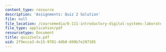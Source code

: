 ```yaml
---
content_type: resource
description: 'Assignments: Quiz 2 Solution'
file: null
file_location: /coursemedia/6-111-introductory-digital-systems-laboratory-fall-2002/2f9ecca34c1597014db8699b7e297105_quiz2sols.pdf
file_type: application/pdf
resourcetype: Document
title: quiz2sols.pdf
uid: 2f9ecca3-4c15-9701-4db8-699b7e297105
---
```

